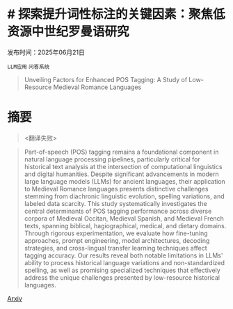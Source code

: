 # # 探索提升词性标注的关键因素：聚焦低资源中世纪罗曼语研究

发布时间：2025年06月21日

`LLM应用` `问答系统`

> Unveiling Factors for Enhanced POS Tagging: A Study of Low-Resource Medieval Romance Languages

# 摘要

> <翻译失败>

> Part-of-speech (POS) tagging remains a foundational component in natural language processing pipelines, particularly critical for historical text analysis at the intersection of computational linguistics and digital humanities. Despite significant advancements in modern large language models (LLMs) for ancient languages, their application to Medieval Romance languages presents distinctive challenges stemming from diachronic linguistic evolution, spelling variations, and labeled data scarcity. This study systematically investigates the central determinants of POS tagging performance across diverse corpora of Medieval Occitan, Medieval Spanish, and Medieval French texts, spanning biblical, hagiographical, medical, and dietary domains. Through rigorous experimentation, we evaluate how fine-tuning approaches, prompt engineering, model architectures, decoding strategies, and cross-lingual transfer learning techniques affect tagging accuracy. Our results reveal both notable limitations in LLMs' ability to process historical language variations and non-standardized spelling, as well as promising specialized techniques that effectively address the unique challenges presented by low-resource historical languages.

[Arxiv](https://arxiv.org/abs/2506.17715)